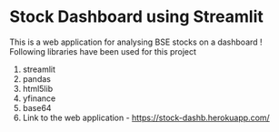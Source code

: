 # Stock Dashboard using Streamlit
This is a web application for analysing BSE stocks on a dashboard !
Following libraries have been used for this project 
1) streamlit
2) pandas
3) html5lib
4) yfinance
5) base64
6) Link to the web application - https://stock-dashb.herokuapp.com/ 

